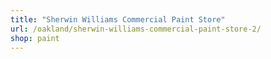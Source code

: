 ```yaml
---
title: "Sherwin Williams Commercial Paint Store"
url: /oakland/sherwin-williams-commercial-paint-store-2/
shop: paint
---
```

